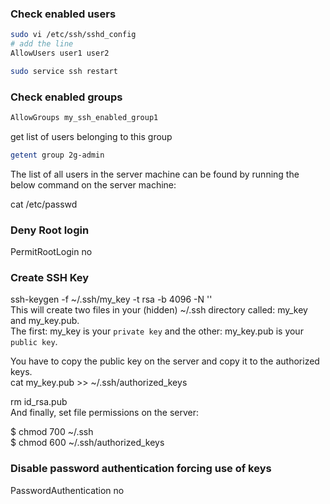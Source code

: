 ### Check enabled users 
```bash
sudo vi /etc/ssh/sshd_config  
# add the line
AllowUsers user1 user2

sudo service ssh restart

```

### Check enabled groups
```bash
AllowGroups my_ssh_enabled_group1  
```

get list of users belonging to this group  
```bash
getent group 2g-admin
```

The list of all users in the server machine can be found by running the below command on the server machine:

cat /etc/passwd


### Deny Root login
PermitRootLogin no

### Create SSH Key 
ssh-keygen -f ~/.ssh/my_key -t rsa -b 4096 -N ''  
This will create two files in your (hidden) ~/.ssh directory called: my_key and my_key.pub.  
The first: my_key is your `private key` and the other: my_key.pub is your `public key`.  

You have to copy the public key on the server and copy it to the authorized keys.  
cat my_key.pub >> ~/.ssh/authorized_keys   

rm id_rsa.pub   
And finally, set file permissions on the server:  

$ chmod 700 ~/.ssh  
$ chmod 600 ~/.ssh/authorized_keys  


### Disable password authentication forcing use of keys
PasswordAuthentication no


